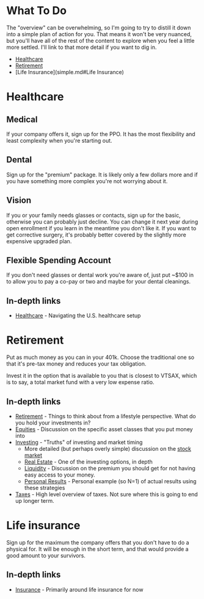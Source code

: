 # What To Do

The "overview" can be overwhelming, so I'm going to try to distill it down into a simple plan of action for you.  That means it won't be very nuanced, but you'll have all of the rest of the content to explore when you feel a little more settled.  I'll link to that more detail if you want to dig in.

* [Healthcare](simple.md#Healthcare)
* [Retirement](simple.md#Retirement)
* [Life Insurance](simple.md#Life Insurance)

# Healthcare

## Medical

If your company offers it, sign up for the PPO.  It has the most flexibility and least complexity when you're starting out.

## Dental

Sign up for the "premium" package.  It is likely only a few dollars more and if you have something more complex you're not worrying about it.  

## Vision

If you or your family needs glasses or contacts, sign up for the basic, otherwise you can probably just decline.  You can change it next year during open enrollment if you learn in the meantime you don't like it.  If you want to get corrective surgery, it's probably better covered by the slightly more expensive upgraded plan.

## Flexible Spending Account

If you don't need glasses or dental work you're aware of, just put ~$100 in to allow you to pay a co-pay or two and maybe for your dental cleanings.

## In-depth links
* [Healthcare](healthcare.md) - Navigating the U.S. healthcare setup

# Retirement

Put as much money as you can in your 401k.  Choose the traditional one so that it's pre-tax money and reduces your tax obligation.

Invest it in the option that is available to you that is closest to VTSAX, which is to say, a total market fund with a very low expense ratio.  

## In-depth links

* [Retirement](retirement.md) - Things to think about from a lifestyle perspective.  What do you hold your investments in?
* [Equities](equities.md) - Discussion on the specific asset classes that you put money into 
* [Investing](investing.md) - "Truths" of investing and market timing
     * More detailed (but perhaps overly simple) discussion on the [stock market](stock-market.md)
  * [Real Estate](realestate.md) - One of the investing options, in depth
  * [Liquidity](liquidity.md) - Discussion on the premium you should get for not having easy access to your money.
  * [Personal Results](results.md) - Personal example (so N=1) of actual results using these strategies
* [Taxes](Taxes/taxes.md) - High level overview of taxes.  Not sure where this is going to end up longer term.

# Life insurance

Sign up for the maximum the company offers that you don't have to do a physical for.  It will be enough in the short term, and that would provide a good amount to your survivors.

## In-depth links

* [Insurance](insurance.md) - Primarily around life insurance for now

